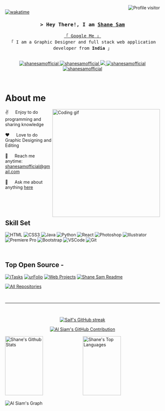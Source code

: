 <!--
<h2 align="center">
  Welcome to SS Creation's World!
  <img src="https://media.giphy.com/media/hvRJCLFzcasrR4ia7z/giphy.gif" width="28">
</h2>
-->

<!--
<p align="center">
  <a href="https://github.com/shanesamofficial"><img src="https://readme-typing-svg.herokuapp.com/?lines=Self%20Taught%20Programmer;Front%20End%20Developer;1.5%2B%20years%20of%20coding%20experience;Always%20learning%20new%20things&center=true&width=380&height=45"></a>
</p>

 -->

<a href="https://komarev.com/ghpvc/?username=shanesamofficial">
  <img align="right" src="https://komarev.com/ghpvc/?username=shanesamofficial&label=Visitors&color=0e75b6&style=flat" alt="Profile visitor" />
</a>


[![wakatime](https://wakatime.com/badge/github/shanesamofficial/shanesamofficial.svg)](https://wakatime.com/badge/github/shanesamofficial/shanesamofficial)
<!-- Intro  -->
<h3 align="center">
        <samp>&gt; Hey There!, I am
                <b><a target="_blank" href="https://shanesamofficial.com">Shane Sam</a></b>
        </samp>
</h3>


<p align="center"> 
  <samp>
    <a href="https://www.google.com/search?q=Shane+Sam+Manappallil">「 Google Me 」</a>
    <br>
    「 I am a Graphic Designer and full stack web application developer from <b>India</b> 」
    <br>
    <br>
  </samp>
</p>

<p align="center">
 <a href="" target="blank">
  <img src="https://img.shields.io/badge/Website-DC143C?style=for-the-badge&logo=medium&logoColor=white" alt="shanesamofficial" />
 </a>
 <a href="https://www.linkedin.com/in/shanesamofficial/" target="_blank">
  <img src="https://img.shields.io/badge/LinkedIn-0077B5?style=for-the-badge&logo=linkedin&logoColor=white" alt="shanesamofficial"/>
 </a>
 <!-- <a href="https://dev.to/shanesamofficial" target="_blank">
  <img src="https://img.shields.io/badge/dev.to-0A0A0A?style=for-the-badge&logo=dev.to&logoColor=white" alt="shanesamofficial" />
 </a> -->
 <a href="https://twitter.com/shanesamofficia" target="_blank">
  <img src="https://img.shields.io/badge/Twitter-1DA1F2?style=for-the-badge&logo=twitter&logoColor=white" />
 </a>
 <a href="https://www.instagram.com/shanesamofficial/" target="_blank">
  <img src="https://img.shields.io/badge/Instagram-fe4164?style=for-the-badge&logo=instagram&logoColor=white" alt="shanesamofficial" />
 </a> 
 <a href="https://www.facebook.com/shanesamofficial" target="_blank">
  <img src="https://img.shields.io/badge/Facebook-20BEFF?&style=for-the-badge&logo=facebook&logoColor=white" alt="shanesamofficial"  />
  </a> 
</p>
<br />

<!-- About Section -->
 # About me
 
<p>
 <img align="right" width="350" src="/assets/programmer.gif" alt="Coding gif" />
  
 ✌️ &emsp; Enjoy to do programming and sharing knowledge <br/><br/>
 ❤️ &emsp; Love to do Graphic Designing and Editing<br/><br/>
 📧 &emsp; Reach me anytime: shanesamofficial@gmail.com<br/><br/>
 💬 &emsp; Ask me about anything [here](https://github.com/shanesamofficial/issue)

</p>

<br/>
<br/>
<br/>

## Skill Set

![HTML](https://img.shields.io/badge/HTML5-E34F26?style=for-the-badge&logo=html5&logoColor=white)
![CSS3](https://img.shields.io/badge/CSS3-1572B6?style=for-the-badge&logo=css3&logoColor=white)
![Java](https://img.shields.io/badge/Java-F0DB4F?style=for-the-badge&labelColor=black&logo=java&logoColor=F0DB4F)
![Python](https://img.shields.io/badge/Python-007acc?style=for-the-badge&labelColor=black&logo=python&logoColor=007acc)
![React](https://img.shields.io/badge/-React-61DBFB?style=for-the-badge&labelColor=black&logo=react&logoColor=61DBFB)
![Photoshop](https://img.shields.io/badge/Photoshop-20232A?style=for-the-badge&logo=photoshop&logoColor=61DAFB)
![Illustrator](https://img.shields.io/badge/illustrator-000000?style=for-the-badge&logo=illustrator&logoColor=white)
![Premiere Pro](https://img.shields.io/badge/Premiere_Pro-3C873A?style=for-the-badge&labelColor=black&logo=premierepro&logoColor=3C873A)
![Bootstrap](https://img.shields.io/badge/Bootstrap-563D7C?style=for-the-badge&logo=bootstrap&logoColor=white)
![VSCode](https://img.shields.io/badge/Visual_Studio-0078d7?style=for-the-badge&logo=visual%20studio&logoColor=white)
![Git](https://img.shields.io/badge/Git-F05032?style=for-the-badge&logo=git&logoColor=white)

<br/>

## Top Open Source -
[![iTasks](https://github-readme-stats.vercel.app/api/pin/?username=shanesamofficial&repo=itasks&border_color=7F3FBF&bg_color=0D1117&title_color=C9D1D9&text_color=8B949E&icon_color=7F3FBF)](https://github.com/shanesamofficial/itasks)
[![urFolio](https://github-readme-stats.vercel.app/api/pin/?username=shanesamofficial&repo=urfolio&border_color=7F3FBF&bg_color=0D1117&title_color=C9D1D9&text_color=8B949E&icon_color=7F3FBF)](https://github.com/shanesamofficial/urfolio)
[![Web Projects](https://github-readme-stats.vercel.app/api/pin/?username=shanesamofficial&repo=web-projects&border_color=7F3FBF&bg_color=0D1117&title_color=C9D1D9&text_color=8B949E&icon_color=7F3FBF)](https://github.com/shanesamofficial/web-projects)
[![Shane Sam Readme](https://github-readme-stats.vercel.app/api/pin/?username=shanesamofficial&repo=shanesamofficial&border_color=7F3FBF&bg_color=0D1117&title_color=C9D1D9&text_color=8B949E&icon_color=7F3FBF)](https://github.com/shanesamofficial/shanesamofficial)

<p align="left">
  <a href="https://github.com/shanesamofficial?tab=repositories" target="_blank"><img alt="All Repositories" title="All Repositories" src="https://img.shields.io/badge/-All%20Repos-2962FF?style=for-the-badge&logo=koding&logoColor=white"/></a>
</p>

<br/>
<hr/>
<br/>

<p align="center">
  <a href="https://github.com/shanesamofficial">
    <img src="https://github-readme-streak-stats.herokuapp.com/?user=shanesamofficial&theme=radical&border=7F3FBF&background=0D1117" alt="Saif's GitHub streak"/>
  </a>
</p>

<p align="center">
  <a href="https://github.com/shanesamofficial">
    <img src="https://github-profile-summary-cards.vercel.app/api/cards/profile-details?username=shanesamofficial&theme=radical" alt="Al Siam's GitHub Contribution"/>
  </a>
</p>

<a> 
    <a href="https://github.com/shanesamofficial"><img alt="Shane's Github Stats" src="https://denvercoder1-github-readme-stats.vercel.app/api?username=shanesamofficial&show_icons=true&count_private=true&theme=react&border_color=7F3FBF&bg_color=0D1117&title_color=F85D7F&icon_color=F8D866" height="192px" width="49.5%"/></a>
  <a href="https://github.com/shanesamofficial"><img alt="Shane's Top Languages" src="https://denvercoder1-github-readme-stats.vercel.app/api/top-langs/?username=shanesamofficial&langs_count=8&layout=compact&theme=react&border_color=7F3FBF&bg_color=0D1117&title_color=F85D7F&icon_color=F8D866" height="192px" width="49.5%"/></a>
  <br/>
</a>


![Al Siam's Graph](https://github-readme-activity-graph.vercel.app/graph?username=shanesamofficial&custom_title=Al%20Siam's%20GitHub%20Activity%20Graph&bg_color=0D1117&color=7F3FBF&line=7F3FBF&point=7F3FBF&area_color=FFFFFF&title_color=FFFFFF&area=true)
